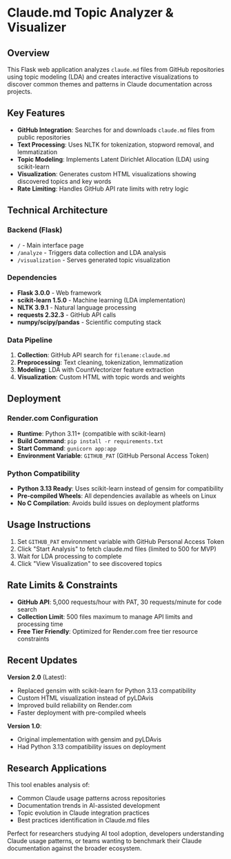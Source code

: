 # Claude.md Topic Analyzer & Visualizer

## Overview

This Flask web application analyzes `claude.md` files from GitHub repositories using topic modeling (LDA) and creates interactive visualizations to discover common themes and patterns in Claude documentation across projects.

## Key Features

- **GitHub Integration**: Searches for and downloads `claude.md` files from public repositories
- **Text Processing**: Uses NLTK for tokenization, stopword removal, and lemmatization
- **Topic Modeling**: Implements Latent Dirichlet Allocation (LDA) using scikit-learn
- **Visualization**: Generates custom HTML visualizations showing discovered topics and key words
- **Rate Limiting**: Handles GitHub API rate limits with retry logic

## Technical Architecture

### Backend (Flask)
- `/` - Main interface page
- `/analyze` - Triggers data collection and LDA analysis
- `/visualization` - Serves generated topic visualization

### Dependencies
- **Flask 3.0.0** - Web framework
- **scikit-learn 1.5.0** - Machine learning (LDA implementation)
- **NLTK 3.9.1** - Natural language processing
- **requests 2.32.3** - GitHub API calls
- **numpy/scipy/pandas** - Scientific computing stack

### Data Pipeline
1. **Collection**: GitHub API search for `filename:claude.md`
2. **Preprocessing**: Text cleaning, tokenization, lemmatization
3. **Modeling**: LDA with CountVectorizer feature extraction
4. **Visualization**: Custom HTML with topic words and weights

## Deployment

### Render.com Configuration
- **Runtime**: Python 3.11+ (compatible with scikit-learn)
- **Build Command**: `pip install -r requirements.txt`
- **Start Command**: `gunicorn app:app`
- **Environment Variable**: `GITHUB_PAT` (GitHub Personal Access Token)

### Python Compatibility
- **Python 3.13 Ready**: Uses scikit-learn instead of gensim for compatibility
- **Pre-compiled Wheels**: All dependencies available as wheels on Linux
- **No C Compilation**: Avoids build issues on deployment platforms

## Usage Instructions

1. Set `GITHUB_PAT` environment variable with GitHub Personal Access Token
2. Click "Start Analysis" to fetch claude.md files (limited to 500 for MVP)
3. Wait for LDA processing to complete
4. Click "View Visualization" to see discovered topics

## Rate Limits & Constraints

- **GitHub API**: 5,000 requests/hour with PAT, 30 requests/minute for code search
- **Collection Limit**: 500 files maximum to manage API limits and processing time
- **Free Tier Friendly**: Optimized for Render.com free tier resource constraints

## Recent Updates

**Version 2.0** (Latest):
- Replaced gensim with scikit-learn for Python 3.13 compatibility
- Custom HTML visualization instead of pyLDAvis
- Improved build reliability on Render.com
- Faster deployment with pre-compiled wheels

**Version 1.0**:
- Original implementation with gensim and pyLDAvis
- Had Python 3.13 compatibility issues on deployment

## Research Applications

This tool enables analysis of:
- Common Claude usage patterns across repositories
- Documentation trends in AI-assisted development
- Topic evolution in Claude integration practices
- Best practices identification in Claude.md files

Perfect for researchers studying AI tool adoption, developers understanding Claude usage patterns, or teams wanting to benchmark their Claude documentation against the broader ecosystem.